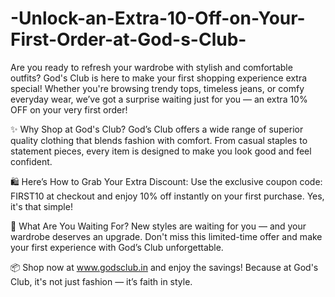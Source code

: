 # -Unlock-an-Extra-10-Off-on-Your-First-Order-at-God-s-Club-

Are you ready to refresh your wardrobe with stylish and comfortable outfits? God's Club is here to make your first shopping experience extra special! Whether you're browsing trendy tops, timeless jeans, or comfy everyday wear, we’ve got a surprise waiting just for you — an extra 10% OFF on your very first order!

✨ Why Shop at God's Club?
God’s Club offers a wide range of superior quality clothing that blends fashion with comfort. From casual staples to statement pieces, every item is designed to make you look good and feel confident.

🛍️ Here’s How to Grab Your Extra Discount:
Use the exclusive coupon code: FIRST10 at checkout and enjoy 10% off instantly on your first purchase. Yes, it's that simple!

💃 What Are You Waiting For?
New styles are waiting for you — and your wardrobe deserves an upgrade. Don't miss this limited-time offer and make your first experience with God’s Club unforgettable.

📦 Shop now at www.godsclub.in and enjoy the savings!
Because at God's Club, it's not just fashion — it’s faith in style.

